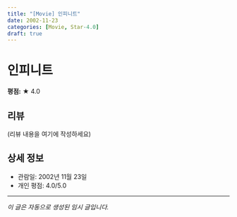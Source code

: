 ```yaml
---
title: "[Movie] 인피니트"
date: 2002-11-23
categories: [Movie, Star-4.0]
draft: true
---
```


# 인피니트

**평점:** ★ 4.0

## 리뷰

(리뷰 내용을 여기에 작성하세요)

## 상세 정보

- 관람일: 2002년 11월 23일
- 개인 평점: 4.0/5.0

---

*이 글은 자동으로 생성된 임시 글입니다.*
